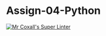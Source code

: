 # Assign-04-Python
[![Mr Coxall's Super Linter](https://github.com/ICS3U-Programming-Spencer-S/Assign-04-Python/workflows/Mr%20Coxall's%20Super%20Linter/badge.svg)](https://github.com/ICS3U-Programming-Spencer-S/Assign-04-Python/actions/)

